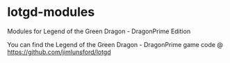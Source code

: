 # lotgd-modules
Modules for Legend of the Green Dragon - DragonPrime Edition

You can find the Legend of the Green Dragon - DragonPrime game code @ https://github.com/jimlunsford/lotgd
